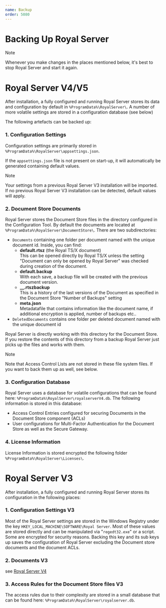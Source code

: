 ```yaml
---
name: Backup
order: 5080
---
```


# Backing Up Royal Server

> [!NOTE]
> Whenever you make changes in the places mentioned below, it's best to stop Royal Server and start it again.

# Royal Server V4/V5

After installation, a fully configured and running Royal Server stores its data and configuration by default in `%ProgramData%\RoyalServer\`.
A number of more volatile settings are stored in a configuration database (see below)

The following artefacts can be backed up:

### 1. Configuration Settings

Configuration settings are primarily stored in `%ProgramData%\RoyalServer\appsettings.json`.

If the `appsettings.json` file is not present on start-up, it will automatically be generated containing default values.

> [!NOTE]
> Your settings from a previous Royal Server V3 installation will be imported. If no previous Royal Server V3 installation can be detected, default values will apply.

### 2. Document Store Documents

Royal Server stores the Document Store files in the directory configured in the Configuration Tool. By default the documents are located at `%ProgramData%\RoyalServer\DocumentStore\`.
There are two subdirectories:

- `Documents` containing one folder per document named with the unique document id. Inside, you can find:
  - **default.rtsz** (the Royal TS/X document)  
    This can be opened directly by Royal TS/X unless the setting "Document can only be opened by Royal Server" was checked during creation of the document.
  - **default.backup**  
    With each save, a backup file will be created with the previous document version.
  - **\_\_<randomstring>.rtszbackup**  
    This is a history of the last versions of the Document as specified in the Document Store "Number of Backups" setting
  - **meta.json**  
    Metadatafile that contains information like the document name, if additional encryption is applied, number of backups etc..
- `DeletedDocuments` contains one folder per deleted document named with the unique document id

Royal Server is directly working with this directory for the Document Store. If you restore the contents of this directory from a backup Royal Server just picks up the files and works with them.

> [!NOTE]
> Note that Access Control Lists are not stored in these file system files. If you want to back them up as well, see below.

### 3. Configuration Database

Royal Server uses a database for volatile configurations that can be found here: `%ProgramData%\RoyalServer\royalserverV4.db`.
The following information is stored in this database:

- Access Control Entries configured for securing Documents in the Document Store component (ACLs)
- User configurations for Multi-Factor Authentication for the Document Store as well as the Secure Gateway.

### 4. License Information

License Information is stored encrypted the following folder `%ProgramData%\RoyalServer\Licenses\`.



# Royal Server V3

After installation, a fully configured and running Royal Server stores its configuration in the following places:

### 1. Configuration Settings V3

Most of the Royal Server settings are stored in the Windows Registry under the key `HKEY_LOCAL_MACHINE\SOFTWARE\Royal Server`. Most of these values are stored directly and can be manipulated via "`regedt32.exe`" or a script. Some are encrypted for security reasons. Backing this key and its sub keys up saves the configuration of Royal Server excluding the Document store documents and the document ACLs.

### 2. Documents V3

see [Royal Server V4](#2-documents)

### 3. Access Rules for the Document Store files V3

The access rules due to their complexity are stored in a small database that can be found here: `%ProgramData%\RoyalServer\royalserver.db`.
